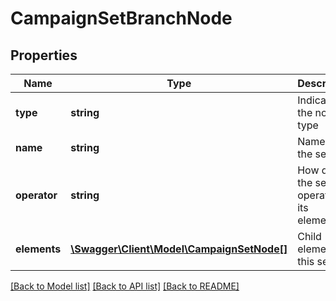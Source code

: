 # CampaignSetBranchNode

## Properties
Name | Type | Description | Notes
------------ | ------------- | ------------- | -------------
**type** | **string** | Indicates the node type | 
**name** | **string** | Name of the set | 
**operator** | **string** | How does the set operates on its elements | 
**elements** | [**\Swagger\Client\Model\CampaignSetNode[]**](CampaignSetNode.md) | Child elements of this set | 

[[Back to Model list]](../README.md#documentation-for-models) [[Back to API list]](../README.md#documentation-for-api-endpoints) [[Back to README]](../README.md)


